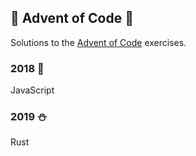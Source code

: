 ## 🎅 Advent of Code 🎅 

Solutions to the [Advent of Code](https://adventofcode.com/ "Advent of Code") exercises.

### 2018 🎄
JavaScript
 
### 2019 ⛄️
Rust
